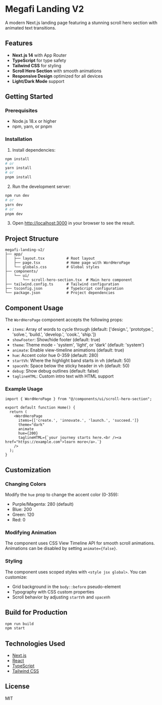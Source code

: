 # Megafi Landing V2

A modern Next.js landing page featuring a stunning scroll hero section with animated text transitions.

## Features

- **Next.js 14** with App Router
- **TypeScript** for type safety
- **Tailwind CSS** for styling
- **Scroll Hero Section** with smooth animations
- **Responsive Design** optimized for all devices
- **Light/Dark Mode** support

## Getting Started

### Prerequisites

- Node.js 18.x or higher
- npm, yarn, or pnpm

### Installation

1. Install dependencies:

```bash
npm install
# or
yarn install
# or
pnpm install
```

2. Run the development server:

```bash
npm run dev
# or
yarn dev
# or
pnpm dev
```

3. Open [http://localhost:3000](http://localhost:3000) in your browser to see the result.

## Project Structure

```
megafi-landing-v2/
├── app/
│   ├── layout.tsx          # Root layout
│   ├── page.tsx            # Home page with WordHeroPage
│   └── globals.css         # Global styles
├── components/
│   └── ui/
│       └── scroll-hero-section.tsx  # Main hero component
├── tailwind.config.ts      # Tailwind configuration
├── tsconfig.json           # TypeScript configuration
└── package.json            # Project dependencies
```

## Component Usage

The `WordHeroPage` component accepts the following props:

- `items`: Array of words to cycle through (default: ['design.', 'prototype.', 'solve.', 'build.', 'develop.', 'cook.', 'ship.'])
- `showFooter`: Show/hide footer (default: true)
- `theme`: Theme mode - 'system', 'light', or 'dark' (default: 'system')
- `animate`: Enable view-timeline animations (default: true)
- `hue`: Accent color hue 0-359 (default: 280)
- `startVh`: Where the highlight band starts in vh (default: 50)
- `spaceVh`: Space below the sticky header in vh (default: 50)
- `debug`: Show debug outlines (default: false)
- `taglineHTML`: Custom intro text with HTML support

### Example Usage

```tsx
import { WordHeroPage } from "@/components/ui/scroll-hero-section";

export default function Home() {
  return (
    <WordHeroPage
      items={['create.', 'innovate.', 'launch.', 'succeed.']}
      theme="dark"
      animate
      hue={200}
      taglineHTML={`your journey starts here.<br /><a href="https://example.com">learn more</a>.`}
    />
  );
}
```

## Customization

### Changing Colors

Modify the `hue` prop to change the accent color (0-359):

- Purple/Magenta: 280 (default)
- Blue: 200
- Green: 120
- Red: 0

### Modifying Animation

The component uses CSS View Timeline API for smooth scroll animations. Animations can be disabled by setting `animate={false}`.

### Styling

The component uses scoped styles with `<style jsx global>`. You can customize:

- Grid background in the `body::before` pseudo-element
- Typography with CSS custom properties
- Scroll behavior by adjusting `startVh` and `spaceVh`

## Build for Production

```bash
npm run build
npm start
```

## Technologies Used

- [Next.js](https://nextjs.org/)
- [React](https://reactjs.org/)
- [TypeScript](https://www.typescriptlang.org/)
- [Tailwind CSS](https://tailwindcss.com/)

## License

MIT

